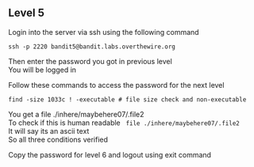 ## Level 5
Login into the server via ssh using the following command

```
ssh -p 2220 bandit5@bandit.labs.overthewire.org
```
Then enter the password you got in previous level  
You will be logged in

Follow these commands to access the password for the next level
```
find -size 1033c ! -executable # file size check and non-executable
```
You get a file ./inhere/maybehere07/.file2  
To check if this is human readable ``` file ./inhere/maybehere07/.file2```  
It will say its an ascii text   
So all three conditions verified  


Copy the password for level 6 and logout using exit command 
